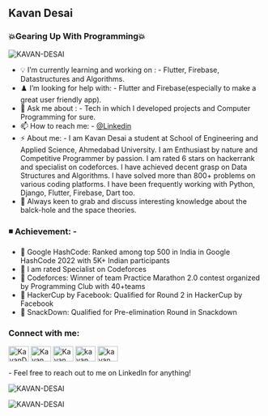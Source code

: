 ##  Kavan Desai
### 💥Gearing Up With Programming💥

<p align="left"> <img src="https://komarev.com/ghpvc/?username=KAVAN-DESAI&label=Views&color=7CFC00&style=flat" alt="KAVAN-DESAI" /> </p>
<!-- Thanks komarev for this view feature  -->

- 💡 I’m currently learning and working on : - Flutter, Firebase, Datastructures and Algorithms.
- ♟️ I’m looking for help with: - Flutter and Firebase(especially to make a great user friendly app).
- 💬 Ask me about : - Tech in which I developed projects and Computer Programming for sure.
- 📫 How to reach me: - [@Linkedin](https://www.linkedin.com/in/kavan-desai/)
- ⚡ About me: -  I am Kavan Desai a student at School of Engineering and Applied Science, Ahmedabad University. I am Enthusiast by nature and Competitive Programmer by passion. I am rated 6 stars on hackerrank and specialist on codeforces. I have achieved decent grasp on Data Structures and Algorithms. I have solved more than 800+ problems on various coding platforms. I have been frequently working with Python, Django, Flutter, Firebase, Dart too.
- 🤯 Always keen to grab and discuss interesting knowledge about the balck-hole and the space theories.
### ◾ Achievement: -
-  🔹 Google HashCode: Ranked among top 500 in India in Google HashCode 2022 with 5K+ Indian participants
-  🔹 I am rated Specialist on Codeforces
-  🔹 Codeforces: Winner of team Practice Marathon 2.0 contest organized by Programming Club with 40+teams
-  🔹 HackerCup by Facebook: Qualified for Round 2 in HackerCup by Facebook
-  🔹 SnackDown: Qualified for Pre-elimination Round in Snackdown

<h3 align="left">Connect with me:</h3>

<p align="left">
<a href="https://www.linkedin.com/in/kavan-desai/" target="blank"><img align="center" src="https://cdn.jsdelivr.net/npm/simple-icons@3.0.1/icons/linkedin.svg" alt="KavanDesai" height="30" width="40" /></a>
<a href="https://www.instagram.com/kavandesai22/" target="blank"><img align="center" src="https://cdn.jsdelivr.net/npm/simple-icons@3.0.1/icons/instagram.svg" alt="Kavan Desai" height="30" width="40" /></a>
<a href="https://www.codechef.com/users/kavandesai" target="blank"><img align="center" src="https://cdn.jsdelivr.net/npm/simple-icons@3.1.0/icons/codechef.svg" alt="Kavan" height="30" width="40" /></a>
<a href="https://codeforces.com/profile/KAVAN-DESAI" target="blank"><img align="center" src="https://cdn.jsdelivr.net/npm/simple-icons@3.0.1/icons/codeforces.svg" alt="kavan desai" height="30" width="40" /></a>
<a href="https://www.hackerrank.com/KAVANDESAI22" target="blank"><img align="center" src="https://cdn.jsdelivr.net/npm/simple-icons@3.0.1/icons/hackerrank.svg" alt="kavan" height="30" width="40" /></a>
</p>
- Feel free to reach out to me on LinkedIn for anything!

<p> <img src="https://github-readme-stats.vercel.app/api?username=KAVAN-DESAI&show_icons=true&count_private=true&theme=dark" alt="KAVAN-DESAI" />
  

<p align="center"><img align="left" src="https://github-readme-stats.vercel.app/api/top-langs?username=KAVAN-DESAI&show_icons=true&locale=en&layout=compact&theme=dark" alt="KAVAN-DESAI" /></p>
